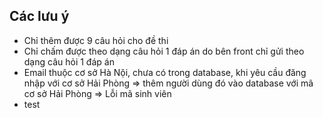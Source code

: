## Các lưu ý
- Chỉ thêm được 9 câu hỏi cho đề thi
- Chỉ chấm được theo dạng câu hỏi 1 đáp án do bên front chỉ gửi theo dạng câu hỏi 1 đáp án
- Email thuộc cơ sở Hà Nội, chưa có trong database, khi yêu cầu đăng nhập với cơ sở Hải Phòng => thêm người dùng đó vào database với mã cơ sở Hải Phòng => Lỗi mã sinh viên
- test
